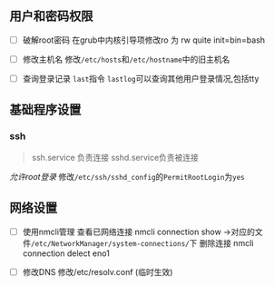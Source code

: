 ## 用户和密码权限
- [ ] 破解root密码
	在grub中内核引导项修改ro 为 rw quite init=bin=bash
- [ ] 修改主机名
	修改`/etc/hosts`和`/etc/hostname`中的旧主机名 
- [ ] 查询登录记录 `last`指令  `lastlog`可以查询其他用户登录情况,包括tty


## 基础程序设置
### ssh
>ssh.service 负责连接 sshd.service负责被连接

*允许root登录*
修改`/etc/ssh/sshd_config`的`PermitRootLogin`为`yes` 

## 网络设置
- [ ] 使用nmcli管理
	查看已网络连接 nmcli connection show ->对应的文件`/etc/NetworkManager/system-connections/`下
	删除连接 nmcli connection delect eno1
	
- [ ] 修改DNS
	修改/etc/resolv.conf (临时生效)
